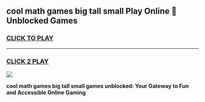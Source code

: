 
## cool math games big tall small Play Online 👋 Unblocked Games
<h3>
<a href="https://news.freeplayer.one?title=cool_math_games_big_tall_small&ref=17CMG">CLICK TO PLAY</a></h3>
<hr>

<h3>
<a href="https://news.freeplayer.one?title=cool_math_games_big_tall_small&ref=17CMG">CLICK 2 PLAY</a>
  
</h3>

<a href="https://news.freeplayer.one?title=cool_math_games_big_tall_small&ref=17CMG/"><img src="https://clearcache.store/games.png"></a>


**cool math games big tall small games unblocked: Your Gateway to Fun and Accessible Online Gaming**
